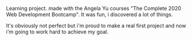 Learning project. made with the Angela Yu courses "The Complete 2020 Web Development Bootcamp". It was fun, i discovered a lot of things. 

It's obviously not perfect but i'm proud to make a real first project and now i'm going to work hard to achieve my goal.

